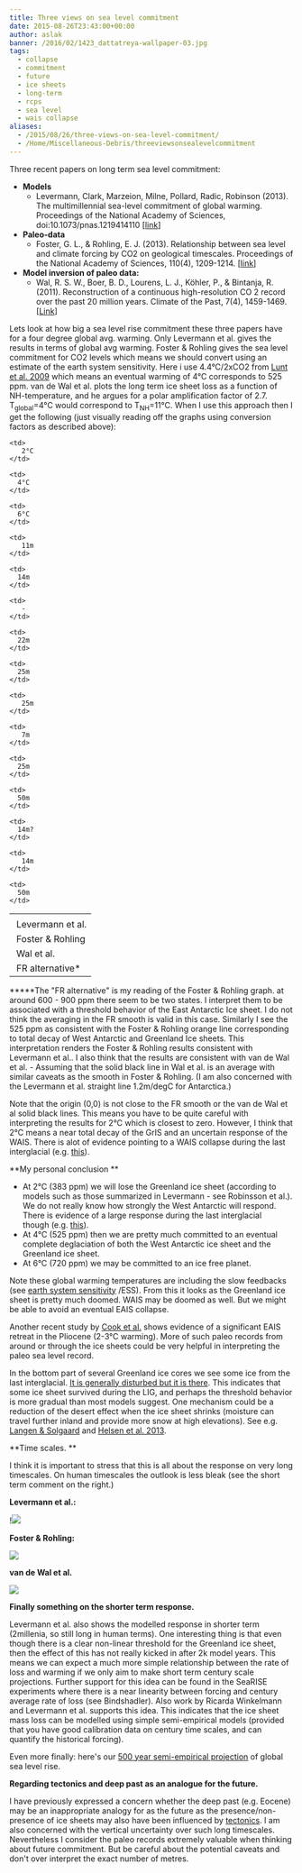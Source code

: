 ```yaml
---
title: Three views on sea level commitment
date: 2015-08-26T23:43:00+00:00
author: aslak
banner: /2016/02/1423_dattatreya-wallpaper-03.jpg
tags:
  - collapse
  - commitment
  - future
  - ice sheets
  - long-term
  - rcps
  - sea level
  - wais collapse
aliases:
  - /2015/08/26/three-views-on-sea-level-commitment/
  - /Home/Miscellaneous-Debris/threeviewsonsealevelcommitment
---
```

Three recent papers on long term sea level commitment:
<!--more-->
  * **Models**
      * Levermann, Clark, Marzeion, Milne, Pollard, Radic, Robinson (2013). The multimillennial sea-level commitment of global warming. Proceedings of the National Academy of Sciences, doi:10.1073/pnas.1219414110 [[link](http://www.pik-potsdam.de/~anders/publications/levermann_clark13.pdf)]
  * **Paleo-data**
      * Foster, G. L., & Rohling, E. J. (2013). Relationship between sea level and climate forcing by CO2 on geological timescales. Proceedings of the National Academy of Sciences, 110(4), 1209-1214. [[link](http://www.pnas.org/content/early/2013/01/03/1216073110.full.pdf)]
  * **Model inversion of paleo data:**
      * Wal, R. S. W., Boer, B. D., Lourens, L. J., Köhler, P., & Bintanja, R. (2011). Reconstruction of a continuous high-resolution CO 2 record over the past 20 million years. Climate of the Past, 7(4), 1459-1469. [[Link](http://www.clim-past.net/7/1459/2011/cp-7-1459-2011.pdf)]

Lets look at how big a sea level rise commitment these three papers have for a four degree global avg. warming. Only Levermann et al. gives the results in terms of global avg warming. Foster & Rohling gives the sea level commitment for CO2 levels which means we should convert using an estimate of the earth system sensitivity. Here i use 4.4°C/2xCO2 from [Lunt et al. 2009](http://www.nature.com/ngeo/journal/v3/n1/abs/ngeo706.html) which means an eventual warming of 4°C corresponds to 525 ppm. van de Wal et al. plots the long term ice sheet loss as a function of NH-temperature, and he argues for a polar amplification factor of 2.7. T<sub>global</sub>=4°C would correspond to T<sub>NH</sub>=11°C. When I use this approach then I get the following (just visually reading off the graphs using conversion factors as described above):

<table>
  <tr>
    <td>
    </td>

    <td>
       2°C
    </td>

    <td>
      4°C 
    </td>

    <td>
      6°C 
    </td>
  </tr>

  <tr>
    <td>
       Levermann et al.
    </td>

    <td>
       11m
    </td>

    <td>
      14m
    </td>

    <td>
       -
    </td>
  </tr>

  <tr>
    <td>
       Foster & Rohling
    </td>

    <td>
      22m
    </td>

    <td>
      25m
    </td>

    <td>
       25m
    </td>
  </tr>

  <tr>
    <td>
       Wal et al.
    </td>

    <td>
       7m
    </td>

    <td>
      25m
    </td>

    <td>
      50m
    </td>
  </tr>

  <tr>
    <td>
       FR alternative*
    </td>

    <td>
      14m?
    </td>

    <td>
       14m
    </td>

    <td>
      50m
    </td>
  </tr>
</table>

*****The "FR alternative" is my reading of the Foster & Rohling graph. at around 600 - 900 ppm there seem to be two states. I interpret them to be associated with a threshold behavior of the East Antarctic Ice sheet. I do not think the averaging in the FR smooth is valid in this case. Similarly I see the 525 ppm as consistent with the Foster & Rohling orange line corresponding to total decay of West Antarctic and Greenland Ice sheets. This interpretation renders the Foster & Rohling results consistent with Levermann et al.. I also think that the results are consistent with van de Wal et al. - Assuming that the solid black line in Wal et al. is an average with similar caveats as the smooth in Foster & Rohling. (I am also concerned with the Levermann et al. straight line 1.2m/degC for Antarctica.)

Note that the origin (0,0) is not close to the FR smooth or the van de Wal et al solid black lines. This means you have to be quite careful with interpreting the results for 2°C which is closest to zero. However, I think that 2°C means a near total decay of the GrIS and an uncertain response of the WAIS. There is alot of evidence pointing to a WAIS collapse during the last interglacial (e.g. [this](http://skepticalscience.com/Antarctic_Octopus_Living_Testament_To_Global_Warming.html)).

**My personal conclusion **

  * At 2°C (383 ppm) we will lose the Greenland ice sheet (according to models such as those summarized in Levermann - see Robinsson et al.). We do not really know how strongly the West Antarctic will respond. There is evidence of a large response during the last interglacial though (e.g. [this](http://skepticalscience.com/Antarctic_Octopus_Living_Testament_To_Global_Warming.html)).
  * At 4°C (525 ppm) then we are pretty much committed to an eventual complete deglaciation of both the West Antarctic ice sheet and the Greenland ice sheet.
  * At 6°C (720 ppm) we may be committed to an ice free planet.

Note these global warming temperatures are including the slow feedbacks (see [earth system sensitivity](http://en.wikipedia.org/wiki/Climate_sensitivity) /ESS). From this it looks as the Greenland ice sheet is pretty much doomed. WAIS may be doomed as well. But we might be able to avoid an eventual EAIS collapse.

Another recent study by [Cook et al.](http://www.nature.com/ngeo/journal/vaop/ncurrent/full/ngeo1889.html) shows evidence of a significant EAIS retreat in the Pliocene (2-3°C warming). More of such paleo records from around or through the ice sheets could be very helpful in interpreting the paleo sea level record.

In the bottom part of several Greenland ice cores we see some ice from the last interglacial. [It is generally disturbed but it is there](/Home/PDFs/Announcements/eemianinterglacialreconstructedfromgreenlandfoldedneemicecorestrata). This indicates that some ice sheet survived during the LIG, and perhaps the threshold behavior is more gradual than most models suggest. One mechanism could be a reduction of the desert effect when the ice sheet shrinks (moisture can travel further inland and provide more snow at high elevations). See e.g. [Langen & Solgaard](http://link.springer.com/article/10.1007/s00382-012-1305-4) and [Helsen et al. 2013](http://www.clim-past-discuss.net/9/1735/2013/cpd-9-1735-2013.html).

**Time scales. **

I think it is important to stress that this is all about the response on very long timescales. On human timescales the outlook is less bleak (see the short term comment on the right.)

**Levermann et al.:**

!![](/2016/02/Levermann-fig1.png)

**Foster & Rohling:**

![](/2016/02/Foster-fig3.png)

**van de Wal et al.**

![](/2016/02/wal-fig2.png)

**Finally something on the shorter term response.**

Levermann et al. also shows the modelled response in shorter term (2millenia, so still long in human terms). One interesting thing is that even though there is a clear non-linear threshold for the Greenland ice sheet, then the effect of this has not really kicked in after 2k model years. This means we can expect a much more simple relationship between the rate of loss and warming if we only aim to make short term century scale projections. Further support for this idea can be found in the SeaRISE experiments where there is a near linearity between forcing and century average rate of loss (see Bindshadler). Also work by Ricarda Winkelmann and Levermann et al. supports this idea. This indicates that the ice sheet mass loss can be modelled using simple semi-empirical models (provided that you have good calibration data on century time scales, and can quantify the historical forcing).

Even more finally: here's our [500 year semi-empirical projection](/Home/PDFs/Announcements/sealevelprojectionstoad2500withthercpscenarios) of global sea level rise.

**Regarding tectonics and deep past as an analogue for the future.**

I have previously expressed a concern whether the deep past (e.g. Eocene) may be an inappropriate analogy for as the future as the presence/non-presence of ice sheets may also have been influenced by [tectonics](http://cpgeosystems.com/035_Oligocene_3globes.jpg). I am also concerned with the vertical uncertainty over such long timescales. Nevertheless I consider the paleo records extremely valuable when thinking about future commitment. But be careful about the potential caveats and don't over interpret the exact number of metres.
